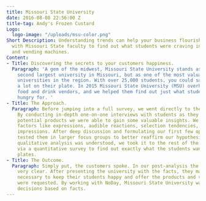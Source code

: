 ```yaml
---
title: Missouri State University
date: 2016-08-08 22:56:00 Z
title-tag: Andy's Frozen Custard
Logo:
  logo-image: "/uploads/msu-color.png"
Short Description: Understanding trends can help your business flourish. NoDay worked
  with Missouri State faculty to find out what students were craving in the cafeterias
  and vending machines.
Content:
- Title: Discovering the secrets to your customers happiness.
  Paragraph: 'A gem of the midwest, Missouri State University stands as not only the
    second largest university in Missouri, but as one of the most valuable public
    universities in the region. With over 25,000 students, you could say they have
    a lot on their plate. In 2015 Missouri State University (MSU) overhauled their
    food and drink vendors, and we helped them find out just what students were really
    hungry for. '
- Title: The Approach.
  Paragraph: Before jumping into a full survey, we went directly to the customer.
    By conducting in-depth one-on-one interviews with students as they tried different
    potential products we were able to gain some valuable insights. We noted subtle
    factors like expressions, audible reactions, selection tendencies, and overall
    impressions. After deep discussion and formulating our first few opinions, we
    tested them in larger focus groups to better reaffirm our hypothesis. After our
    qualitative analysis was understood, we took it to the rest of the student body
    via a quantitative survey to find out exactly what the students wanted on their
    plates.
- Title: The Outcome.
  Paragraph: Simply put, the customers spoke. In our post-analysis the answers were
    very clear. After presenting the university with the facts, they made the decisions
    necessary to keep their students happy and offer the products and vendors that
    were requested. By working with NoDay, Missouri State University was able to make
    decisions based on facts.
---
```


